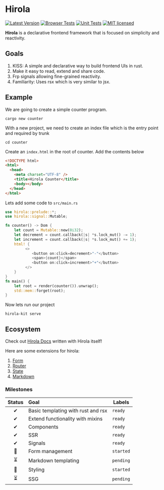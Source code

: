 # Hirola

[![Latest Version](https://img.shields.io/crates/v/hirola.svg)](https://crates.io/crates/hirola)
[![Browser Tests](https://github.com/geofmureithi/hirola/actions/workflows/browser.yml/badge.svg)](https://github.com/geofmureithi/hirola/actions/workflows/browser.yml)
[![Unit Tests](https://github.com/geofmureithi/hirola/actions/workflows/unit.yml/badge.svg)](https://github.com/geofmureithi/hirola/actions/workflows/unit.yml)
[![MIT licensed](https://img.shields.io/badge/license-MIT-blue.svg)](./LICENSE)

**Hirola** is a declarative frontend framework that is focused on simplicity and reactivity.

## Goals

1. KISS: A simple and declarative way to build frontend UIs in rust.
2. Make it easy to read, extend and share code.
3. Frp signals allowing fine-grained reactivity.
4. Familiarity: Uses rsx which is very similar to jsx.

## Example

We are going to create a simple counter program.

```
cargo new counter
```

With a new project, we need to create an index file which is the entry point and required by trunk

```
cd counter
```

Create an `index.html` in the root of counter. Add the contents below

```html
<!DOCTYPE html>
<html>
  <head>
    <meta charset="UTF-8" />
    <title>Hirola Counter</title>
    <body></body>
  </head>
</html>
```

Lets add some code to `src/main.rs`

```rust
use hirola::prelude::*;
use hirola::signal::Mutable;

fn counter() -> Dom {
    let count = Mutable::new(0i32);
    let decrement = count.callback(|s| *s.lock_mut() -= 1);
    let increment = count.callback(|s| *s.lock_mut() += 1);
    html! {
         <>
            <button on:click=decrement>"-"</button>
            <span>{count}</span>
            <button on:click=increment>"+"</button>
         </>
    }
}
fn main() {
    let root = render(counter()).unwrap();
    std::mem::forget(root);
}
```

Now lets run our project

```
hirola-kit serve
```

## Ecosystem

Check out [Hirola Docs](https://hirola-docs.vercel.app/basics/getting-started) written with Hirola itself!

Here are some extensions for hirola:

1. [Form](https://hirola-docs.vercel.app/plugins/form)
2. [Router](https://hirola-docs.vercel.app/plugins/router)
3. [State](https://hirola-docs.vercel.app/plugins/state)
4. [Markdown](https://hirola-docs.vercel.app/plugins/mdx)

### Milestones

| Status | Goal                               | Labels    |
| :----: | :--------------------------------- | --------- |
|   ✔    | Basic templating with rust and rsx | `ready`   |
|   ✔    | Extend functionality with mixins   | `ready`   |
|   ✔    | Components                         | `ready`   |
|   ✔    | SSR                                | `ready`   |
|   ✔    | Signals                            | `ready`   |
|   🚧   | Form management                    | `started` |
|   ⏳   | Markdown templating                | `pending` |
|   🚧   | Styling                            | `started` |
|   ⏳   | SSG                                | `pending` |
